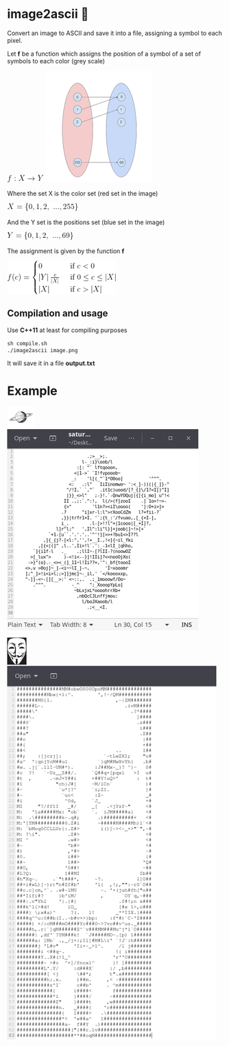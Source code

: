 # image2ascii :space_invader:

Convert an image to ASCII and save it into a file, assigning a symbol to each pixel.

Let **f** be a function which assigns the position of a symbol of a set of symbols to each color (grey scale)

![alt text](https://github.com/MorcilloSanz/image2ascii/blob/main/img/f2.png)
![alt text](https://github.com/MorcilloSanz/image2ascii/blob/main/img/f.png)

Where the set X is the color set (red set in the image) 

![alt text](https://github.com/MorcilloSanz/image2ascii/blob/main/img/X.png)

And the Y set is the positions set (blue set in the image)

![alt text](https://github.com/MorcilloSanz/image2ascii/blob/main/img/Y.png)

The assignment is given by the function **f**

![alt text](https://github.com/MorcilloSanz/image2ascii/blob/main/img/fun.png)

## Compilation and usage
Use **C++11** at least for compiling purposes
```
sh compile.sh
./image2ascii image.png
```
It will save it in a file **output.txt**

# Example
![alt text](https://github.com/MorcilloSanz/image2ascii/blob/main/img/saturno.png)
![alt text](https://github.com/MorcilloSanz/image2ascii/blob/main/img/saturnoIDE.png)

![alt text](https://github.com/MorcilloSanz/image2ascii/blob/main/img/anonymous.png)
![alt text](https://github.com/MorcilloSanz/image2ascii/blob/main/img/anonymousIDE.png)